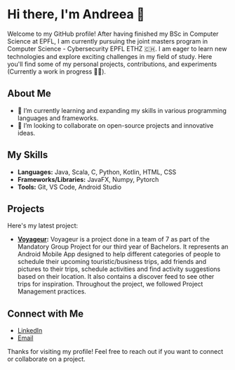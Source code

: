 # Hi there, I'm Andreea 👋

Welcome to my GitHub profile! After having finished my BSc in Computer Science at EPFL, I am currently pursuing the joint masters program in Computer Science - Cybersecurity EPFL ETHZ 🇨🇭. I am eager to learn new technologies and explore exciting challenges in my field of study. Here you'll find some of my personal projects, contributions, and experiments (Currently a work in progress 👩‍💻).

## About Me

- 🌱 I’m currently learning and expanding my skills in various programming languages and frameworks.
- 👯 I’m looking to collaborate on open-source projects and innovative ideas.

## My Skills

- **Languages:** Java, Scala, C, Python, Kotlin, HTML, CSS
- **Frameworks/Libraries:** JavaFX, Numpy, Pytorch
- **Tools:** Git, VS Code, Android Studio

## Projects

Here's my latest project:

- **[Voyageur](https://github.com/swent-t16/Voyageur):**  Voyageur is a project done in a team of 7 as part of the Mandatory Group Project for our third year of Bachelors. It represents an Android Mobile App designed to help different categories of people to schedule their upcoming touristic/business trips, add friends and pictures to their trips, schedule activities and find activity suggestions based on their location. It also contains a discover feed to see other trips for inspiration. Throughout the project, we followed Project Management practices.

## Connect with Me

- [LinkedIn](https://www.linkedin.com/in/andreea-teodora-ghinescu/)
- [Email](mailto:andreea.ghinescu26@gmail.com)

Thanks for visiting my profile! Feel free to reach out if you want to connect or collaborate on a project.
